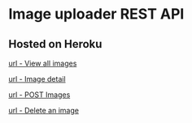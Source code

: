 # Image uploader REST API

## Hosted on Heroku
[url - View all images](https://guarded-bayou-77290.herokuapp.com)

[url - Image detail](https://guarded-bayou-77290.herokuapp.com/api/images/1)

[url - POST Images](https://guarded-bayou-77290.herokuapp.com/api/images/create/)

[url - Delete an image](https://guarded-bayou-77290.herokuapp.com/api/images/delete/1)
